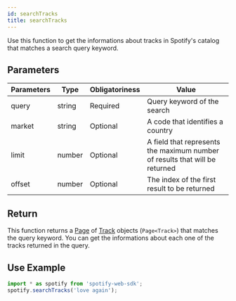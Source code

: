 ```yaml
---
id: searchTracks
title: searchTracks
---
```


Use this function to get the informations about tracks in Spotify's catalog that matches a search query keyword.

## Parameters

Parameters | Type   | Obligatoriness | Value
-----------|--------|----------------|-------
query      | string | Required       | Query keyword of the search
market     | string | Optional       | A code that identifies a country
limit      | number | Optional       | A field that represents the maximum number of results that will be returned
offset     | number | Optional       | The index of the first result to be returned

## Return

This function returns a [Page]() of [Track]() objects (`Page<Track>`) that matches the query keyword. You can get the informations about each one of the tracks returned in the query.

## Use Example

```javascript
import * as spotify from 'spotify-web-sdk';
spotify.searchTracks('love again');
```